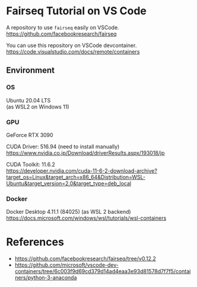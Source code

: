 # Fairseq Tutorial on VS Code

A repository to use `fairseq` easily on VSCode.  
https://github.com/facebookresearch/fairseq

You can use this repository on VSCode devcontainer.  
https://code.visualstudio.com/docs/remote/containers

## Environment

### OS

Ubuntu 20.04 LTS  
(as WSL2 on Windows 11)

### GPU

GeForce RTX 3090

CUDA Driver: 516.94 (need to install manually)  
https://www.nvidia.co.jp/Download/driverResults.aspx/193018/jp

CUDA Toolkit: 11.6.2  
https://developer.nvidia.com/cuda-11-6-2-download-archive?target_os=Linux&target_arch=x86_64&Distribution=WSL-Ubuntu&target_version=2.0&target_type=deb_local

### Docker

Docker Desktop 4.11.1 (84025)
(as WSL 2 backend)  
https://docs.microsoft.com/windows/wsl/tutorials/wsl-containers

# References

* https://github.com/facebookresearch/fairseq/tree/v0.12.2
* https://github.com/microsoft/vscode-dev-containers/tree/6c003f9d69cd379d14ad4eaa3e93d81578d7f7f5/containers/python-3-anaconda
